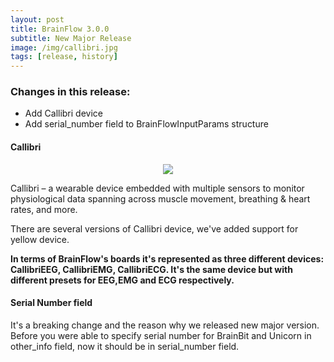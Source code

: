 ```yaml
---
layout: post
title: BrainFlow 3.0.0
subtitle: New Major Release
image: /img/callibri.jpg
tags: [release, history]
---
```


### Changes in this release:

* Add Callibri device
* Add serial_number field to BrainFlowInputParams structure


#### Callibri

<p align="center">
    <img src="https://live.staticflickr.com/65535/49906443867_315307d6fc.jpg">
</p>

Callibri – a wearable device embedded with multiple sensors to monitor physiological data spanning across muscle movement, breathing & heart rates, and more.

There are several versions of Callibri device, we've added support for yellow device.

**In terms of BrainFlow's boards it's represented as three different devices: CallibriEEG, CallibriEMG, CallibriECG. It's the same device but with different presets for EEG,EMG and ECG respectively.**

#### Serial Number field

It's a breaking change and the reason why we released new major version. Before you were able to specify serial number for BrainBit and Unicorn in other_info field, now it should be in serial_number field.